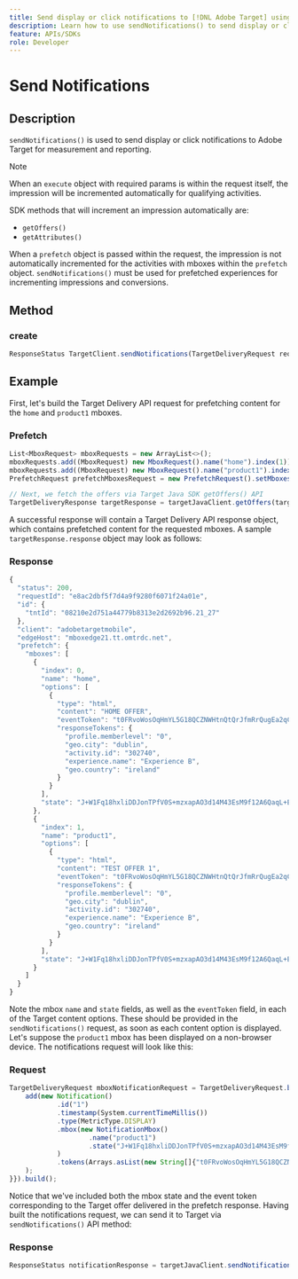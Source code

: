 ```yaml
---
title: Send display or click notifications to [!DNL Adobe Target] using the Java SDK
description: Learn how to use sendNotifications() to send display or click notifications to [!DNL Adobe Target] for measurement and reporting.
feature: APIs/SDKs
role: Developer
---
```

# Send Notifications

## Description

`sendNotifications()` is used to send display or click notifications to Adobe Target for measurement and reporting.

>[!NOTE]
>
>When an `execute` object with required params is within the request itself, the impression will be incremented automatically for qualifying activities.

SDK methods that will increment an impression automatically are:

* `getOffers()`
* `getAttributes()`

When a `prefetch` object is passed within the request, the impression is not automatically incremented for the activities with mboxes within the `prefetch` object. `sendNotifications()` must be used for prefetched experiences for incrementing impressions and conversions.

## Method

### create

```javascript
ResponseStatus TargetClient.sendNotifications(TargetDeliveryRequest request)
```

## Example

First, let's build the Target Delivery API request for prefetching content for the `home` and `product1` mboxes.

### Prefetch 

```javascript
List<MboxRequest> mboxRequests = new ArrayList<>();
mboxRequests.add((MboxRequest) new MboxRequest().name("home").index(1));
mboxRequests.add((MboxRequest) new MboxRequest().name("product1").index(2));
PrefetchRequest prefetchMboxesRequest = new PrefetchRequest().setMboxes(mboxRequests)

// Next, we fetch the offers via Target Java SDK getOffers() API
TargetDeliveryResponse targetResponse = targetJavaClient.getOffers(targetDeliveryRequest);
```

A successful response will contain a Target Delivery API response object, which contains prefetched content for the requested mboxes. A sample `targetResponse.response` object may look as follows:

### Response

```javascript
{
  "status": 200,
  "requestId": "e8ac2dbf5f7d4a9f9280f6071f24a01e",
  "id": {
    "tntId": "08210e2d751a44779b8313e2d2692b96.21_27"
  },
  "client": "adobetargetmobile",
  "edgeHost": "mboxedge21.tt.omtrdc.net",
  "prefetch": {
    "mboxes": [
      {
        "index": 0,
        "name": "home",
        "options": [
          {
            "type": "html",
            "content": "HOME OFFER",
            "eventToken": "t0FRvoWosOqHmYL5G18QCZNWHtnQtQrJfmRrQugEa2qCnQ9Y9OaLL2gsdrWQTvE54PwSz67rmXWmSnkXpSSS2Q==",
            "responseTokens": {
              "profile.memberlevel": "0",
              "geo.city": "dublin",
              "activity.id": "302740",
              "experience.name": "Experience B",
              "geo.country": "ireland"
            }
          }
        ],
        "state": "J+W1Fq18hxliDDJonTPfV0S+mzxapAO3d14M43EsM9f12A6QaqL+E3XKkRFlmq9U"
      },
      {
        "index": 1,
        "name": "product1",
        "options": [
          {
            "type": "html",
            "content": "TEST OFFER 1",
            "eventToken": "t0FRvoWosOqHmYL5G18QCZNWHtnQtQrJfmRrQugEa2qCnQ9Y9OaLL2gsdrWQTvE54PwSz67rmXWmSnkXpSSS2Q==",
            "responseTokens": {
              "profile.memberlevel": "0",
              "geo.city": "dublin",
              "activity.id": "302740",
              "experience.name": "Experience B",
              "geo.country": "ireland"
            }
          }
        ],
        "state": "J+W1Fq18hxliDDJonTPfV0S+mzxapAO3d14M43EsM9f12A6QaqL+E3XKkRFlmq9U"
      }
    ]
  }
}
```

Note the mbox `name` and `state` fields, as well as the `eventToken` field, in each of the Target content options. These should be provided in the `sendNotifications()` request, as soon as each content option is displayed. Let's suppose the `product1` mbox has been displayed on a non-browser device. The notifications request will look like this:

### Request

```javascript
TargetDeliveryRequest mboxNotificationRequest = TargetDeliveryRequest.builder().notifications(new ArrayList() {{
    add(new Notification()
            .id("1")
            .timestamp(System.currentTimeMillis())
            .type(MetricType.DISPLAY)
            .mbox(new NotificationMbox()
                    .name("product1")
                    .state("J+W1Fq18hxliDDJonTPfV0S+mzxapAO3d14M43EsM9f12A6QaqL+E3XKkRFlmq9U")
            )
            .tokens(Arrays.asList(new String[]{"t0FRvoWosOqHmYL5G18QCZNWHtnQtQrJfmRrQugEa2qCnQ9Y9OaLL2gsdrWQTvE54PwSz67rmXWmSnkXpSSS2Q=="}))
    );
}}).build();
```

Notice that we've included both the mbox state and the event token corresponding to the Target offer delivered in the prefetch response. Having built the notifications request, we can send it to Target via `sendNotifications()` API method:

### Response

```javascript
ResponseStatus notificationResponse = targetJavaClient.sendNotifications(mboxNotificationRequest);
```